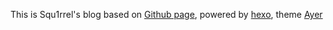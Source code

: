 This is Squ1rrel's blog based on [Github page](https://pages.github.com/), powered by [hexo](https://hexo.io), theme [Ayer](https://github.com/Shen-Yu/hexo-theme-ayer) 